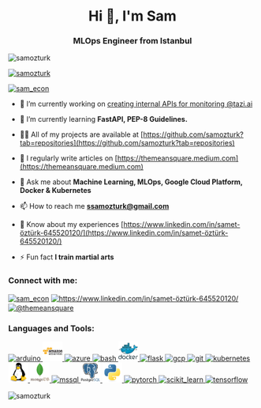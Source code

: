 <h1 align="center">Hi 👋, I'm Sam</h1>
<h3 align="center">MLOps Engineer from Istanbul</h3>

<p align="left"> <img src="https://komarev.com/ghpvc/?username=samozturk&label=Profile%20views&color=0e75b6&style=flat" alt="samozturk" /> </p>

<p align="left"> <a href="https://github.com/ryo-ma/github-profile-trophy"><img src="https://github-profile-trophy.vercel.app/?username=samozturk" alt="samozturk" /></a> </p>

<p align="left"> <a href="https://twitter.com/sam_econ" target="blank"><img src="https://img.shields.io/twitter/follow/sam_econ?logo=twitter&style=for-the-badge" alt="sam_econ" /></a> </p>

- 🔭 I’m currently working on [creating internal APIs for monitoring @tazi.ai](https://www.tazi.ai)

- 🌱 I’m currently learning **FastAPI, PEP-8 Guidelines.**

- 👨‍💻 All of my projects are available at [https://github.com/samozturk?tab=repositories](https://github.com/samozturk?tab=repositories)

- 📝 I regularly write articles on [https://themeansquare.medium.com](https://themeansquare.medium.com)

- 💬 Ask me about **Machine Learning, MLOps, Google Cloud Platform, Docker & Kubernetes**

- 📫 How to reach me **ssamozturk@gmail.com**

- 📄 Know about my experiences [https://www.linkedin.com/in/samet-öztürk-645520120/](https://www.linkedin.com/in/samet-öztürk-645520120/)

- ⚡ Fun fact **I train martial arts**

<h3 align="left">Connect with me:</h3>
<p align="left">
<a href="https://twitter.com/sam_econ" target="blank"><img align="center" src="https://raw.githubusercontent.com/rahuldkjain/github-profile-readme-generator/master/src/images/icons/Social/twitter.svg" alt="sam_econ" height="30" width="40" /></a>
<a href="https://linkedin.com/in/https://www.linkedin.com/in/samet-öztürk-645520120/" target="blank"><img align="center" src="https://raw.githubusercontent.com/rahuldkjain/github-profile-readme-generator/master/src/images/icons/Social/linked-in-alt.svg" alt="https://www.linkedin.com/in/samet-öztürk-645520120/" height="30" width="40" /></a>
<a href="https://medium.com/@themeansquare" target="blank"><img align="center" src="https://raw.githubusercontent.com/rahuldkjain/github-profile-readme-generator/master/src/images/icons/Social/medium.svg" alt="@themeansquare" height="30" width="40" /></a>
</p>

<h3 align="left">Languages and Tools:</h3>
<p align="left"> <a href="https://www.arduino.cc/" target="_blank"> <img src="https://cdn.worldvectorlogo.com/logos/arduino-1.svg" alt="arduino" width="40" height="40"/> </a> <a href="https://aws.amazon.com" target="_blank"> <img src="https://raw.githubusercontent.com/devicons/devicon/master/icons/amazonwebservices/amazonwebservices-original-wordmark.svg" alt="aws" width="40" height="40"/> </a> <a href="https://azure.microsoft.com/en-in/" target="_blank"> <img src="https://www.vectorlogo.zone/logos/microsoft_azure/microsoft_azure-icon.svg" alt="azure" width="40" height="40"/> </a> <a href="https://www.gnu.org/software/bash/" target="_blank"> <img src="https://www.vectorlogo.zone/logos/gnu_bash/gnu_bash-icon.svg" alt="bash" width="40" height="40"/> </a> <a href="https://www.docker.com/" target="_blank"> <img src="https://raw.githubusercontent.com/devicons/devicon/master/icons/docker/docker-original-wordmark.svg" alt="docker" width="40" height="40"/> </a> <a href="https://flask.palletsprojects.com/" target="_blank"> <img src="https://www.vectorlogo.zone/logos/pocoo_flask/pocoo_flask-icon.svg" alt="flask" width="40" height="40"/> </a> <a href="https://cloud.google.com" target="_blank"> <img src="https://www.vectorlogo.zone/logos/google_cloud/google_cloud-icon.svg" alt="gcp" width="40" height="40"/> </a> <a href="https://git-scm.com/" target="_blank"> <img src="https://www.vectorlogo.zone/logos/git-scm/git-scm-icon.svg" alt="git" width="40" height="40"/> </a> <a href="https://kubernetes.io" target="_blank"> <img src="https://www.vectorlogo.zone/logos/kubernetes/kubernetes-icon.svg" alt="kubernetes" width="40" height="40"/> </a> <a href="https://www.linux.org/" target="_blank"> <img src="https://raw.githubusercontent.com/devicons/devicon/master/icons/linux/linux-original.svg" alt="linux" width="40" height="40"/> </a> <a href="https://www.mongodb.com/" target="_blank"> <img src="https://raw.githubusercontent.com/devicons/devicon/master/icons/mongodb/mongodb-original-wordmark.svg" alt="mongodb" width="40" height="40"/> </a> <a href="https://www.microsoft.com/en-us/sql-server" target="_blank"> <img src="https://www.svgrepo.com/show/303229/microsoft-sql-server-logo.svg" alt="mssql" width="40" height="40"/> </a> <a href="https://www.postgresql.org" target="_blank"> <img src="https://raw.githubusercontent.com/devicons/devicon/master/icons/postgresql/postgresql-original-wordmark.svg" alt="postgresql" width="40" height="40"/> </a> <a href="https://www.python.org" target="_blank"> <img src="https://raw.githubusercontent.com/devicons/devicon/master/icons/python/python-original.svg" alt="python" width="40" height="40"/> </a> <a href="https://pytorch.org/" target="_blank"> <img src="https://www.vectorlogo.zone/logos/pytorch/pytorch-icon.svg" alt="pytorch" width="40" height="40"/> </a> <a href="https://scikit-learn.org/" target="_blank"> <img src="https://upload.wikimedia.org/wikipedia/commons/0/05/Scikit_learn_logo_small.svg" alt="scikit_learn" width="40" height="40"/> </a> <a href="https://www.tensorflow.org" target="_blank"> <img src="https://www.vectorlogo.zone/logos/tensorflow/tensorflow-icon.svg" alt="tensorflow" width="40" height="40"/> </a> </p>

<p><img align="center" src="https://github-readme-stats.vercel.app/api/top-langs?username=samozturk&show_icons=true&locale=en&layout=compact" alt="samozturk" /></p>
